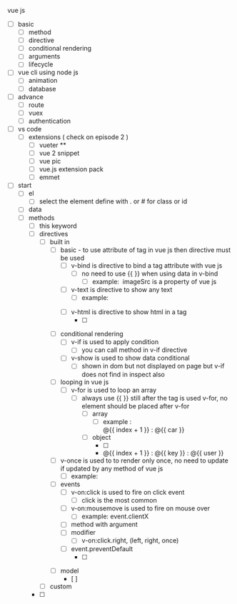 
vue js 
- [ ] basic
  - [ ] method
  - [ ] directive
  - [ ] conditional rendering
  - [ ] arguments
  - [ ] lifecycle
  
- [ ] vue cli using node js 
  - [ ] animation
  - [ ] database

- [ ] advance
  - [ ] route
  - [ ] vuex
  - [ ] authentication

- [ ] vs code
  - [ ] extensions ( check on episode 2 )
    - [ ] vueter **
    - [ ] vue 2 snippet
    - [ ] vue pic
    - [ ] vue.js extension pack 
    - [ ] emmet
  
- [ ] start 
  - [ ] el 
    - [ ] select the element define with . or # for class or id
  - [ ] data 
  - [ ] methods
    - [ ] this keyword
    - [ ] directives
      - [ ] built in 
        - [ ] basic - to use attribute of tag in vue js then directive must be used
          - [ ] v-bind is directive to bind a tag attribute  with vue js
            - [ ] no need to use {{ }} when using data in v-bind 
              - [ ] example: <img v-bind:src='imageSrc'>  imageSrc is a property of vue js
          - [ ] v-text is directive to show any text
            - [ ] example: <p v-text="myText"></p>
          - [ ] v-html is directive to show html in a tag
            - [ ] <p v-html="myHtml"></p>
        - [ ] conditional rendering
          - [ ] v-if is used to apply condition 
            - [ ] you can call method in v-if directive 
          - [ ] v-show is used to show data conditional
            - [ ] shown in dom but not displayed on page but v-if does not find in inspect also
        - [ ] looping in vue js
          - [ ] v-for is used to loop an array 
            - [ ] always use {{ }} still after the tag is used v-for, no element should be placed after v-for
              - [ ] array
                - [ ] example :  <li v-for="(car, index) in cars"> @{{ index + 1 }} : @{{ car }} </li>
              - [ ] object
                - [ ] <li v-for="(user, key, index) in users"> @{{ index + 1 }} : @{{ key }} : @{{ user }} </li>
        - [ ] v-once is used to to render only once, no need to update if updated by any method of vue js 
          - [ ] example: 
        - [ ] events
          - [ ] v-on:click is used to fire on click event 
            - [ ] click is the most common 
          - [ ] v-on:mousemove is used to fire on mouse over
            - [ ] example: event.clientX 
          - [ ] method with argument
          - [ ] modifier
            - [ ] v-on:click.right, (left, right, once)
          - [ ] event.preventDefault
            - [ ] <form v-on:submit="handleForm"></form>
        - [ ] model
          - [ ] 
      - [ ] custom
    - [ ] 




